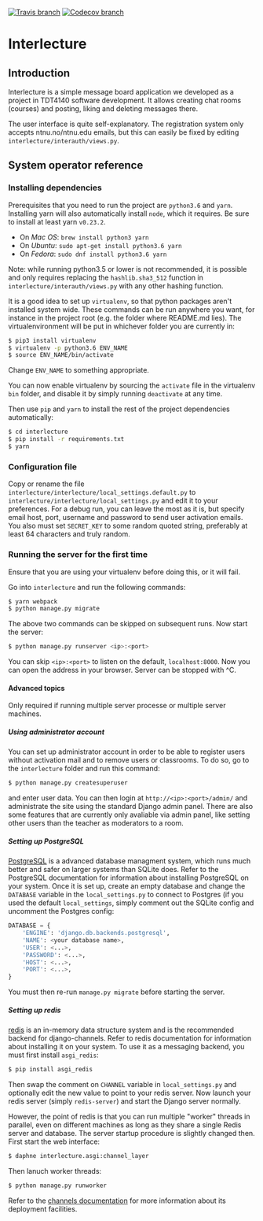 [![Travis branch](https://img.shields.io/travis/PU-69/interlecture.svg)]() [![Codecov branch](https://img.shields.io/codecov/c/github/PU-69/interlecture.svg)]()

Interlecture 
============

Introduction
------------

Interlecture is a simple message board application we developed as a project in TDT4140 software development. It allows creating chat rooms (courses) and posting, liking and deleting messages there.

The user interface is quite self-explanatory. The registration system only accepts ntnu.no/ntnu.edu emails, but this can easily be fixed by editing `interlecture/interauth/views.py`.

System operator reference
-------------------------

### Installing dependencies

Prerequisites that you need to run the project are `python3.6` and `yarn`. Installing yarn will also automatically install `node`, which it requires. Be sure to install at least yarn `v0.23.2`.

- On _Mac OS_: `brew install python3 yarn`
- On _Ubuntu_: `sudo apt-get install python3.6 yarn`
- On _Fedora_: `sudo dnf install python3.6 yarn`

Note: while running python3.5 or lower is not recommended, it is possible and only requires replacing the `hashlib.sha3_512` function in `interlecture/interauth/views.py` with any other hashing function.

It is a good idea to set up `virtualenv`, so that python packages aren't installed system wide. These commands can be run anywhere you want, for instance in the project root (e.g. the folder where README.md lies). The virtualenvironment will be put in whichever folder you are currently in:

```bash
$ pip3 install virtualenv
$ virtualenv -p python3.6 ENV_NAME
$ source ENV_NAME/bin/activate
```

Change `ENV_NAME` to something appropriate.

You can now enable virtualenv by sourcing the `activate` file in the virtualenv `bin` folder, and disable it by simply running `deactivate` at any time.

Then use `pip` and `yarn` to install the rest of the project dependencies automatically:

```bash
$ cd interlecture
$ pip install -r requirements.txt
$ yarn
```

### Configuration file

Copy or rename the file `interlecture/interlecture/local_settings.default.py` to `interlecture/interlecture/local_settings.py` and edit it to your preferences. For a debug run, you can leave the most as it is, but specify email host, port, username and password to send user activation emails. You also must set `SECRET_KEY` to some random quoted string, preferably at least 64 characters and truly random.

### Running the server for the first time

Ensure that you are using your virtualenv before doing this, or it will fail.

Go into `interlecture` and run the following commands:

```bash
$ yarn webpack
$ python manage.py migrate
```

The above two commands can be skipped on subsequent runs. Now start the server:

```bash
$ python manage.py runserver <ip>:<port>
```

You can skip `<ip>:<port>` to listen on the default, `localhost:8000`. Now you can open the address in your browser. Server can be stopped with ^C.

#### Advanced topics
Only required if running multiple server processe or multiple server machines.

##### Using administrator account
You can set up administrator account in order to be able to register users without activation mail and to remove users or classrooms. To do so, go to the `interlecture` folder and run this command:

```bash
$ python manage.py createsuperuser
```

and enter user data. You can then login at `http://<ip>:<port>/admin/` and administrate the site using the standard Django admin panel. There are also some features that are currently only avaliable via admin panel, like setting other users than the teacher as moderators to a room.

##### Setting up PostgreSQL

[PostgreSQL](https://www.postgresql.org/) is a advanced database managment system, which runs much better and safer on larger systems than SQLite does. Refer to the PostgreSQL documentation for information about installing PostgreSQL on your system. Once it is set up, create an empty database and change the `DATABASE` variable in the `local_settings.py` to connect to Postgres (if you used the default `local_settings`, simply comment out the SQLite config and uncomment the Postgres config:

```python
DATABASE = {
    'ENGINE': 'django.db.backends.postgresql',
    'NAME': <your database name>,
    'USER': <...>,
    'PASSWORD': <...>,
    'HOST': <...>,
    'PORT': <...>,
}
```

You must then re-run `manage.py migrate` before starting the server.

##### Setting up redis

[redis](https://redis.io/) is an in-memory data structure system and is the recommended backend for django-channels. Refer to redis documentation for information about installing it on your system. To use it as a messaging backend, you must first install `asgi_redis`:

```bash
$ pip install asgi_redis
```

Then swap the comment on `CHANNEL` variable in `local_settings.py` and optionally edit the new value to point to your redis server. Now launch your redis server (simply `redis-server`) and start the Django server normally.

However, the point of redis is that you can run multiple "worker" threads in parallel, even on different machines as long as they share a single Redis server and database. The server startup procedure is slightly changed then. First start the web interface:

```bash
$ daphne interlecture.asgi:channel_layer
```

Then lanuch worker threads:

```bash
$ python manage.py runworker
```

Refer to the [channels documentation](https://channels.readthedocs.io/en/stable/deploying.html) for more information about its deployment facilities.
